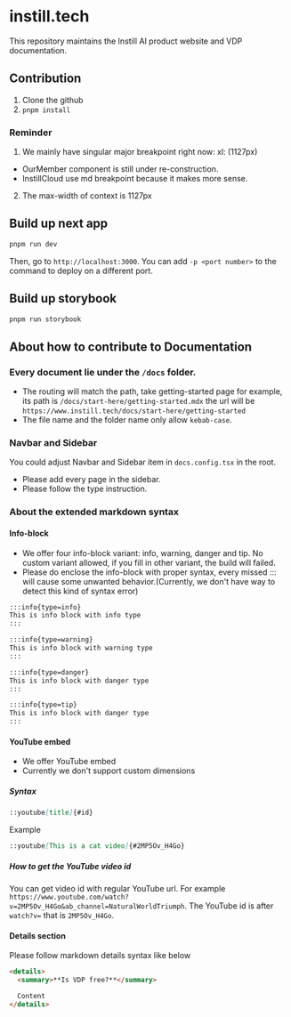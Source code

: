 # instill.tech

This repository maintains the Instill AI product website and VDP documentation.

## Contribution
1. Clone the github
2. `pnpm install`

### Reminder

1. We mainly have singular major breakpoint right now: xl: (1127px)
  - OurMember component is still under re-construction.
  - InstillCloud use md breakpoint because it makes more sense.
2. The max-width of context is 1127px

## Build up next app
```bash
pnpm run dev
```

Then, go to `http://localhost:3000`. You can add `-p <port number>` to the command to deploy on a different port.

## Build up storybook
```bash
pnpm run storybook
```

## About how to contribute to Documentation

### Every document lie under the `/docs` folder.

- The routing will match the path, take getting-started page for example, its path is `/docs/start-here/getting-started.mdx` the url will be `https://www.instill.tech/docs/start-here/getting-started`
- The file name and the folder name only allow `kebab-case`.

### Navbar and Sidebar

You could adjust Navbar and Sidebar item in `docs.config.tsx` in the root.

- Please add every page in the sidebar. 
- Please follow the type instruction.

### About the extended markdown syntax

#### Info-block

- We offer four info-block variant: info, warning, danger and tip. No custom variant allowed, if you fill in other variant, the build will failed. 
- Please do enclose the info-block with proper syntax, every missed ::: will cause some unwanted behavior.(Currently, we don't have way to detect this kind of syntax error)


```md
:::info{type=info}
This is info block with info type
:::
```

```md
:::info{type=warning}
This is info block with warning type
:::
```

```md
:::info{type=danger}
This is info block with danger type
:::
```

```md
:::info{type=tip}
This is info block with danger type
:::
```

#### YouTube embed

- We offer YouTube embed
- Currently we don't support custom dimensions

##### Syntax

```md
::youtube[title]{#id}
```

Example

```md
::youtube[This is a cat video]{#2MP5Ov_H4Go}
```

##### How to get the YouTube video id

You can get video id with regular YouTube url. For example `https://www.youtube.com/watch?v=2MP5Ov_H4Go&ab_channel=NaturalWorldTriumph`. The YouTube id is after `watch?v=` that is `2MP5Ov_H4Go`.

#### Details section

Please follow markdown details syntax like below

```md
<details>
  <summary>**Is VDP free?**</summary>

  Content
</details>
```